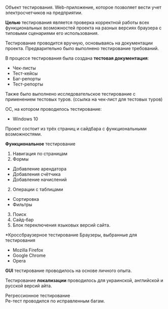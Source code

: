 Объект тестирования.
Web-приложение, которое позволяет вести учет электросчетчиков на предприятии.

<b>Целью</b> тестирования является проверка корректной работы всех функциональных возможностей проекта на разных версиях браузера с типовыми сценариями его использования.

Тестирование проводится вручную, основываясь на документации проекта. 
Предварительно было выполнено тестирование требований.

В процессе тестирования была создана <b>тестовая документация</b>:
- Чек-листы
- Тест-кейсы
- Баг-репорты
- Тест-репорты

Также было выполнено исследовательское тестирование с применением тестовых туров.
(ссылка на чек-лист для тестовых туров)

ОС, на котором проводилось тестирование:
- Windows 10

Проект состоит из трёх страниц и сайдбара с функциональными возможностями. 	

<b>Функциональное</b> тестирование
1. Навигация по страницам
1. Формы
- Добавление арендатора
- Добавления счётчика
- Добавление начислений
2. Операции с таблицами
- Сортировка
- Фильтры
3. Поиск
4. Сайд-бар 
5. Блок переключения языковых версий сайта. 

*Кроссбраузерное тестирование
Браузеры, выбранные для тестирования
- Mozilla Firefox
- Google Chrome
- Opera

<b>GUI</b> тестирование проводилось на основе личного опыта.

Тестирование <b>локализации</b> проводилось для украинской, английской и русской версий айта. 




Регрессионное тестирование  
Ре-тест проводился по исправленным багам. 



